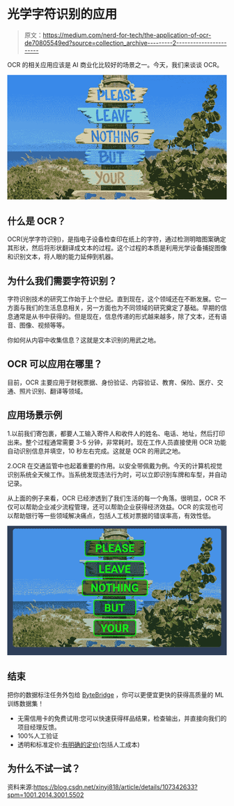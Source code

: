# 光学字符识别的应用

> 原文：<https://medium.com/nerd-for-tech/the-application-of-ocr-de70805549ed?source=collection_archive---------2----------------------->

OCR 的相关应用应该是 AI 商业化比较好的场景之一。今天，我们来谈谈 OCR。

![](img/d919d63b6074f33ad57723ee41c81403.png)

## 什么是 OCR？

OCR(光学字符识别)，是指电子设备检查印在纸上的字符，通过检测明暗图案确定其形状，然后将形状翻译成文本的过程。这个过程的本质是利用光学设备捕捉图像和识别文本，将人眼的能力延伸到机器。

## 为什么我们需要字符识别？

字符识别技术的研究工作始于上个世纪。直到现在，这个领域还在不断发展。它一方面与我们的生活息息相关，另一方面也为不同领域的研究奠定了基础。早期的信息通常是从书中获得的。但是现在，信息传递的形式越来越多，除了文本，还有语音、图像、视频等等。

你如何从内容中收集信息？这就是文本识别的用武之地。

## OCR 可以应用在哪里？

目前，OCR 主要应用于财税票据、身份验证、内容验证、教育、保险、医疗、交通、照片识别、翻译等领域。

## 应用场景示例

1.以前我们寄包裹，都要人工输入寄件人和收件人的姓名、电话、地址，然后打印出来。整个过程通常需要 3-5 分钟，非常耗时。现在工作人员直接使用 OCR 功能自动识别信息并填空，10 秒左右完成。这就是 OCR 的用武之地。

2.OCR 在交通监管中也起着重要的作用。以安全带佩戴为例。今天的计算机视觉识别系统全天候工作。当系统发现违法行为时，可以立即识别车牌和车型，并自动记录。

从上面的例子来看，OCR 已经渗透到了我们生活的每一个角落。很明显，OCR 不仅可以帮助企业减少流程管理，还可以帮助企业获得经济效益。OCR 的实现也可以帮助银行等一些领域解决痛点，包括人工核对票据的错误率高，有效性低。

![](img/e072cfe3a5e65b0fd51695bb09c3c842.png)

## 结束

把你的数据标注任务外包给 [ByteBridge](https://tinyurl.com/7jc9fvw2) ，你可以更便宜更快的获得高质量的 ML 训练数据集！

*   无需信用卡的免费试用:您可以快速获得样品结果，检查输出，并直接向我们的项目经理反馈。
*   100%人工验证
*   透明和标准定价:[有明确的定价](https://www.bytebridge.io/#/?module=price)(包括人工成本)

## 为什么不试一试？

资料来源:https://blog.csdn.net/xinyi818/article/details/107342633?spm=1001.2014.3001.5502